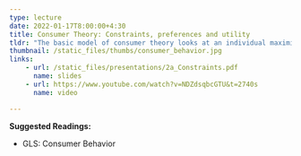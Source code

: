 ```yaml
---
type: lecture
date: 2022-01-17T8:00:00+4:30
title: Consumer Theory: Constraints, preferences and utility
tldr: "The basic model of consumer theory looks at an individual maximizing utility (happiness) with also having constraints helps us understand which goods, and how much of each, to consume."
thumbnail: /static_files/thumbs/consumer_behavior.jpg
links: 
    - url: /static_files/presentations/2a_Constraints.pdf
      name: slides
    - url: https://www.youtube.com/watch?v=NDZdsqbcGTU&t=2740s
      name: video

---
```

**Suggested Readings:**
- GLS: Consumer Behavior
